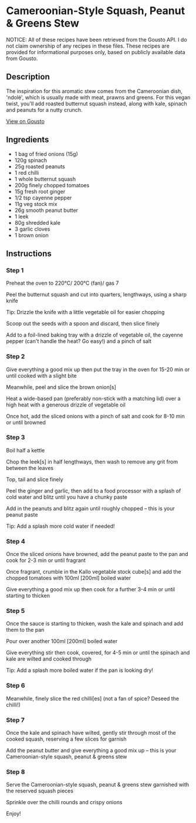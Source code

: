 # Cameroonian-Style Squash, Peanut & Greens Stew

NOTICE: All of these recipes have been retrieved from the Gousto API. I do not claim ownership of any recipes in these files. These recipes are provided for informational purposes only, based on publicly available data from Gousto.

## Description

The inspiration for this aromatic stew comes from the Cameroonian dish, 'ndolé', which is usually made with meat, prawns and greens. For this vegan twist, you'll add roasted butternut squash instead, along with kale, spinach and peanuts for a nutty crunch. 

[View on Gousto](https://www.gousto.co.uk/recipes/cookbook/cameroonian-style-squash-peanut-greens-stew)

## Ingredients

- 1 bag of fried onions (15g)
- 120g spinach
- 25g roasted peanuts 
- 1 red chilli
- 1 whole butternut squash
- 200g finely chopped tomatoes
- 15g fresh root ginger
- 1/2 tsp cayenne pepper
- 11g veg stock mix	
- 26g smooth peanut butter 	
- 1 leek
- 80g shredded kale
- 3 garlic cloves
- 1 brown onion

## Instructions


### Step 1

Preheat the oven to 220°C/ 200°C (fan)/ gas 7

Peel the butternut squash and cut into quarters, lengthways, using a sharp knife

Tip: Drizzle the knife with a little vegetable oil for easier chopping

Scoop out the seeds with a spoon and discard, then slice finely

Add to a foil-lined baking tray with a drizzle of vegetable oil, the cayenne pepper (can't handle the heat? Go easy!) and a pinch of salt


### Step 2

Give everything a good mix up then put the tray in the oven for 15-20 min or until cooked with a slight bite

Meanwhile, peel and slice the brown onion<span class="text-danger">[s]</span>

Heat a wide-based pan (preferably non-stick with a matching lid) over a high heat with a generous drizzle of vegetable oil

Once hot, add the sliced onions with a pinch of salt and cook for 8-10 min or until browned


### Step 3

Boil half a kettle

Chop the leek<span class="text-danger">[s]</span> in half lengthways, then wash to remove any grit from between the leaves

Top, tail and slice finely

Peel the ginger and garlic, then add to a food processor with a splash of cold water and blitz until you have a chunky paste

Add in the peanuts and blitz again until roughly chopped – this is your peanut paste

Tip: Add a splash more cold water if needed!


### Step 4

Once the sliced onions have browned, add the peanut paste to the pan and cook for 2-3 min or until fragrant

Once fragrant, crumble in the Kallo vegetable stock cube<span class="text-danger">[s] </span>and add the chopped tomatoes with 100ml<span class="text-danger"> [200ml] </span>boiled water

Give everything a good mix up then cook for a further 3-4 min or until starting to thicken


### Step 5

Once the sauce is starting to thicken, wash the kale and spinach and add them to the pan

Pour over another 100ml <span class="text-danger">[200ml]</span> boiled water

Give everything stir then cook, covered, for 4-5 min or until the spinach and kale are wilted and cooked through

Tip: Add a splash more boiled water if the pan is looking dry!


### Step 6

Meanwhile, finely slice the red chilli<span class="text-danger">[es]</span> (not a fan of spice? Deseed the chilli!)


### Step 7

Once the kale and spinach have wilted, gently stir through most of the cooked squash, reserving a few slices for garnish

Add the peanut butter and give everything a good mix up – this is your Cameroonian-style squash, peanut & greens stew

### Step 8

Serve the Cameroonian-style squash, peanut & greens stew garnished with the reserved squash pieces

Sprinkle over the chilli rounds and crispy onions

Enjoy!

